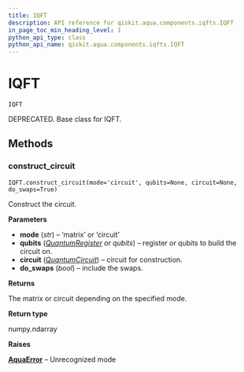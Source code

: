 ```yaml
---
title: IQFT
description: API reference for qiskit.aqua.components.iqfts.IQFT
in_page_toc_min_heading_level: 1
python_api_type: class
python_api_name: qiskit.aqua.components.iqfts.IQFT
---
```


# IQFT

<span id="qiskit.aqua.components.iqfts.IQFT" />

`IQFT`

DEPRECATED. Base class for IQFT.

## Methods

### construct\_circuit

<span id="qiskit.aqua.components.iqfts.IQFT.construct_circuit" />

`IQFT.construct_circuit(mode='circuit', qubits=None, circuit=None, do_swaps=True)`

Construct the circuit.

**Parameters**

*   **mode** (*str*) – ‘matrix’ or ‘circuit’
*   **qubits** ([*QuantumRegister*](qiskit.circuit.QuantumRegister "qiskit.circuit.QuantumRegister") *or qubits*) – register or qubits to build the circuit on.
*   **circuit** ([*QuantumCircuit*](qiskit.circuit.QuantumCircuit "qiskit.circuit.QuantumCircuit")) – circuit for construction.
*   **do\_swaps** (*bool*) – include the swaps.

**Returns**

The matrix or circuit depending on the specified mode.

**Return type**

numpy.ndarray

**Raises**

[**AquaError**](qiskit.aqua.AquaError "qiskit.aqua.AquaError") – Unrecognized mode

